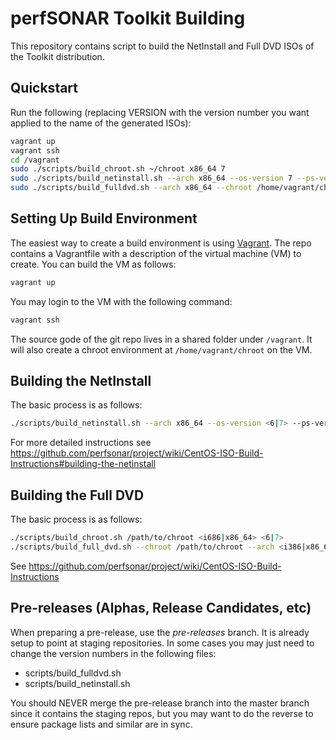 # perfSONAR Toolkit Building

This repository contains script to build the NetInstall and Full DVD ISOs of the Toolkit distribution.

## Quickstart
Run the following (replacing VERSION with the version number you want applied to the name of the generated ISOs):

```bash
vagrant up
vagrant ssh
cd /vagrant
sudo ./scripts/build_chroot.sh ~/chroot x86_64 7
sudo ./scripts/build_netinstall.sh --arch x86_64 --os-version 7 --ps-version VERSION
sudo ./scripts/build_fulldvd.sh --arch x86_64 --chroot /home/vagrant/chroot --os-version 7 --ps-version VERSION
```

## Setting Up Build Environment

The easiest way to create a build environment is using [Vagrant](https://www.vagrantup.com). The repo contains a Vagrantfile with a description of the virtual machine (VM) to create. You can build the VM as follows:

```bash
vagrant up
```

You may login to the VM with the following command:

```bash
vagrant ssh
```

The source gode of the git repo lives in a shared folder under `/vagrant`. It will also create a chroot environment at `/home/vagrant/chroot` on the VM.


## Building the NetInstall

The basic process is as follows:

```bash
./scripts/build_netinstall.sh --arch x86_64 --os-version <6|7> --ps-version VERSION
```

For more detailed instructions see https://github.com/perfsonar/project/wiki/CentOS-ISO-Build-Instructions#building-the-netinstall

## Building the Full DVD

The basic process is as follows:

```bash
./scripts/build_chroot.sh /path/to/chroot <i686|x86_64> <6|7>
./scripts/build_full_dvd.sh --chroot /path/to/chroot --arch <i386|x86_64> --os-version <6|7> --ps-version VERSION
```

See https://github.com/perfsonar/project/wiki/CentOS-ISO-Build-Instructions

## Pre-releases (Alphas, Release Candidates, etc)
When preparing a pre-release, use the *pre-releases* branch. It is already setup to point at staging repositories. In some cases you may just need to change the version numbers in the following files:

* scripts/build_fulldvd.sh
* scripts/build_netinstall.sh

You should NEVER merge the pre-release branch into the master branch since it contains the staging repos, but you may want to do the reverse to ensure package lists and similar are in sync.


